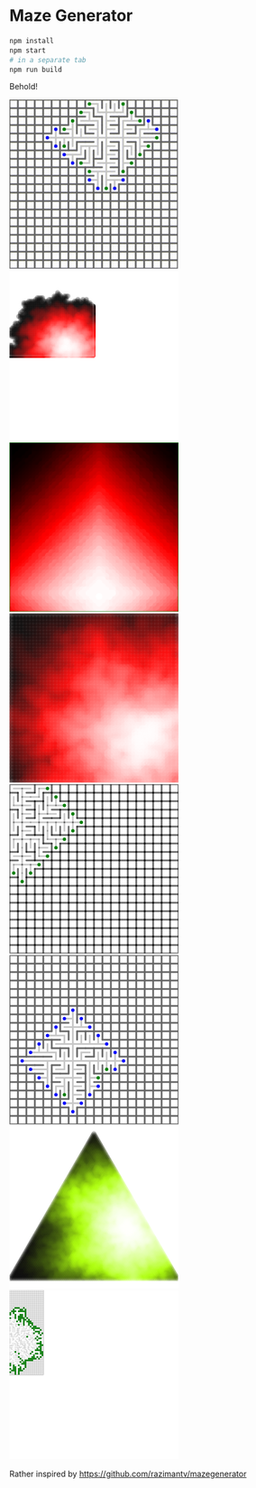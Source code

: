 # Maze Generator

```bash
npm install
npm start
# in a separate tab
npm run build
```

Behold!

<img width="300" src="./shots/animate.gif">
<img width="300" src="./shots/glob.png">
<img width="300" src="./shots/glow_maze.png">
<img width="300" src="./shots/glow_more.png">
<img width="300" src="./shots/gray_blue_green_alpha.png">
<img width="300" src="./shots/gray_noalpha.png">
<img width="300" src="./shots/green.png">
<img width="300" src="./shots/small_grid.png">

Rather inspired by https://github.com/razimantv/mazegenerator
